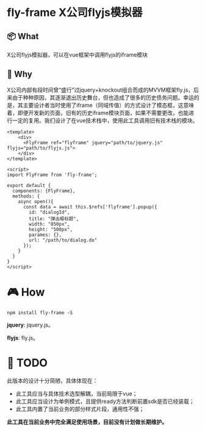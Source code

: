 # fly-frame X公司flyjs模拟器

## 📦 What

X公司flyjs模拟器，可以在vue框架中调用flyjs的iframe模块

## 🚀 Why

X公司内部有段时间曾“盛行”过jquery+knockout组合而成的MVVM框架fly.js，后来由于种种原因，其逐渐退出历史舞台，但也造成了很多的历史债务问题。幸运的是，其主要设计者当时使用了iframe（同域传值）的方式设计了模态框，这意味着，即便开发新的页面，旧有的历史iframe模块页面，如果不需要更改，也能进行一定的复用。我们设计了在vue技术栈中，使用此工具调用旧有技术栈的模块。

```vue
<template>
    <div>
      <FlyFrame ref="flyframe" jquery="path/to/jquery.js" flyjs="path/to/flyjs.js">
    </div>
</template>

<script>
import FlyFrame from 'fly-frame';

export default {
  components: {FlyFrame},
  methods: {
    async open(){
      const data = await this.$refs['flyframe'].popup({
        id: "dialogId",
        title: "弹出框标题",
        width: "850px",
        height: "500px",
        parames: {},
        url: "/path/to/dialog.do"
      });
    }
  }
} 
</script>
```

# 🎮 How

`npm install fly-frame -S`

**jquery**: jquery.js。

**flyjs**: fly.js。

# 🤖 TODO

此版本的设计十分简陋，具体体现在：

* 此工具应当与具体技术选型解耦，当前局限于vue；
* 此工具应当设计为单例模式，且提供ready方法判断前置sdk是否已经装载；
* 此工具内置了当前业务的部分样式片段，通用性不强；

**此工具在当前业务中完全满足使用场景，目前没有计划做长期维护。**